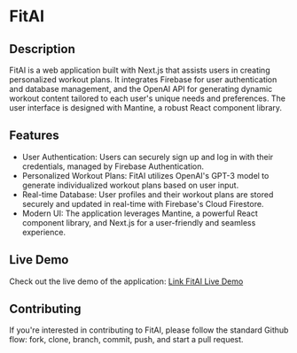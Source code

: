 # FitAI

## Description

FitAI is a web application built with Next.js that assists users in creating personalized workout plans. It integrates Firebase for user authentication and database management, and the OpenAI API for generating dynamic workout content tailored to each user's unique needs and preferences. The user interface is designed with Mantine, a robust React component library.

## Features

* User Authentication: Users can securely sign up and log in with their credentials, managed by Firebase Authentication.
* Personalized Workout Plans: FitAI utilizes OpenAI's GPT-3 model to generate individualized workout plans based on user input.
* Real-time Database: User profiles and their workout plans are stored securely and updated in real-time with Firebase's Cloud Firestore.
* Modern UI: The application leverages Mantine, a powerful React component library, and Next.js for a user-friendly and seamless experience.

## Live Demo

Check out the live demo of the application: [Link FitAI Live Demo](https://fit-ai-phi.vercel.app/)

## Contributing

If you're interested in contributing to FitAI, please follow the standard Github flow: fork, clone, branch, commit, push, and start a pull request.
